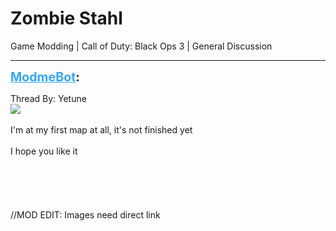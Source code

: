# Zombie Stahl
Game Modding | Call of Duty: Black Ops 3 | General Discussion

---
<strong style="font-size: 1.4em;"><span style="text-decoration: underline;text-decoration-color: #34a7f9;"><span style="color:#34a7f9;">ModmeBot</span></span>:</strong>

<p>Thread By: Yetune<br /><img style="max-width: 500px;" src="http://image.prntscr.com/image/1978c68f1c874b93ad0631cedafaf9e0.png"><br /><br />I&#39;m at my first map at all, it&#39;s not finished yet<br /><br />I hope you like it<br /><br /><br /><br /><br /><br />//MOD EDIT: Images need direct link</p>
